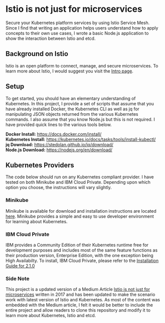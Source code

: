 # Istio is not just for microservices
Secure your Kubernetes platform services by using Istio Service Mesh. Since I find that writing an application helps users understand how to apply concepts to their own use cases, I wrote a basic Node.js application to show the interaction between Istio and etcd.

## Background on Istio
Istio is an open platform to connect, manage, and secure microservices. To learn more about Istio, I would suggest you visit the [Intro page]( https://istio.io/about/intro.html).

## Setup
To get started, you should have an elementary understanding of Kubernetes.  In this project, I provide a set of scripts that assume that you have already installed Docker, the Kubernetes CLI as well as jq for manipulating JSON objects returned from the various Kubernetes commands.   I also assume that you know Node.js but this is not required. I have provided quick lines to the various tools below.

**Docker Install:** https://docs.docker.com/install/  
**Kubernetes Install:** https://kubernetes.io/docs/tasks/tools/install-kubectl/  
**jq Download:** https://stedolan.github.io/jq/download/  
**Node.js Download:** https://nodejs.org/en/download/  

## Kubernetes Providers
The code below should run on any Kubernetes compliant provider. I have tested on both Minikube and IBM Cloud Private. Depending upon which option you choose, the instructions will vary slightly.

### Minikube
Minikube is available for download and installation instructions are located [here](https://kubernetes.io/docs/tasks/tools/install-minikube/). Minikube provides a simple and easy to use developer environment for learning about Kubernetes.

### IBM Cloud Private
IBM provides a Community Edition of their Kubernetes runtime free for development purposes and includes most of the same feature functions as their production version, Enterprise Edition, with the one exception being High Availabilty. To install, IBM Cloud Private, please refer to the [Installation Guide for 2.1.0](https://www.ibm.com/support/knowledgecenter/en/SSBS6K_2.1.0/installing/install_containers_CE.html)




### Side Note
This project is a updated version of a Medium Article [Istio is not just for microservices](https://medium.com/ibm-cloud/istio-is-not-just-for-microservices-4ed199322bf4) written in 2017 and has been updated to make the scenario work with latest version of Istio and Kubernetes.   As most of the content was embedded with the Medium article, I felt it would be better to include the entire project and allow readers to clone this repository and modify it to learn more about Kubernetes, Istio and etcd.
